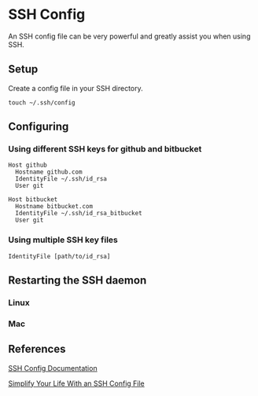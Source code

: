 # SSH Config

An SSH config file can be very powerful and greatly assist you when using SSH.

## Setup

Create a config file in your SSH directory.

```
touch ~/.ssh/config
```

## Configuring

### Using different SSH keys for github and bitbucket

```
Host github
  Hostname github.com
  IdentityFile ~/.ssh/id_rsa
  User git

Host bitbucket
  Hostname bitbucket.com
  IdentityFile ~/.ssh/id_rsa_bitbucket
  User git
```


### Using multiple SSH key files

```
IdentityFile [path/to/id_rsa]
```


## Restarting the SSH daemon

### Linux

### Mac


## References

[SSH Config Documentation](https://linux.die.net/man/5/ssh_config)

[Simplify Your Life With an SSH Config File](http://nerderati.com/2011/03/17/simplify-your-life-with-an-ssh-config-file/)

